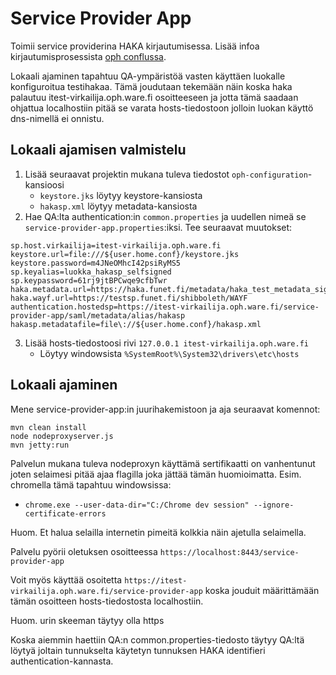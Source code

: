 Service Provider App
=
Toimii service providerina HAKA kirjautumisessa. Lisää infoa kirjautumisprosessista [oph conflussa](https://confluence.oph.ware.fi/confluence/display/TEK/HAKA-autentikaatio).

Lokaali ajaminen tapahtuu QA-ympäristöä vasten käyttäen luokalle konfiguroitua testihakaa. Tämä joudutaan tekemään näin koska haka palautuu itest-virkailija.oph.ware.fi osoitteeseen ja jotta tämä saadaan ohjattua localhostiin pitää se varata hosts-tiedostoon jolloin luokan käyttö dns-nimellä ei onnistu. 

Lokaali ajamisen valmistelu
-
1) Lisää seuraavat projektin mukana tuleva tiedostot `oph-configuration`-kansioosi
   * `keystore.jks` löytyy keystore-kansiosta
   * `hakasp.xml` löytyy metadata-kansiosta
2) Hae QA:lta authentication:in `common.properties` ja uudellen nimeä se `service-provider-app.properties`:iksi. Tee seuraavat muutokset:
```
sp.host.virkailija=itest-virkailija.oph.ware.fi
keystore.url=file:///${user.home.conf}/keystore.jks
keystore.password=m4JNeOMhcI42psiRyMS5
sp.keyalias=luokka_hakasp_selfsigned
sp.keypassword=61rj9jtBPCwqe9cfbTwr
haka.metadata.url=https://haka.funet.fi/metadata/haka_test_metadata_signed.xml
haka.wayf.url=https://testsp.funet.fi/shibboleth/WAYF
authentication.hostedsp=https://itest-virkailija.oph.ware.fi/service-provider-app/saml/metadata/alias/hakasp
hakasp.metadatafile=file\://${user.home.conf}/hakasp.xml
```
3) Lisää hosts-tiedostoosi rivi `127.0.0.1 itest-virkailija.oph.ware.fi` 
   * Löytyy windowsista `%SystemRoot%\System32\drivers\etc\hosts`
   
Lokaali ajaminen
-
Mene service-provider-app:in juurihakemistoon ja aja seuraavat komennot:

    mvn clean install
    node nodeproxyserver.js
    mvn jetty:run
Palvelun mukana tuleva nodeproxyn käyttämä sertifikaatti on vanhentunut joten selaimesi pitää ajaa flagilla joka jättää tämän huomioimatta. Esim. chromella tämä tapahtuu windowsissa:
* `chrome.exe --user-data-dir="C:/Chrome dev session" --ignore-certificate-errors`
 
Huom. Et halua selailla internetin pimeitä kolkkia näin ajetulla selaimella.

Palvelu pyörii oletuksen osoitteessa `https://localhost:8443/service-provider-app` 

Voit myös käyttää osoitetta `https://itest-virkailija.oph.ware.fi/service-provider-app` koska jouduit määrittämään tämän osoitteen hosts-tiedostosta localhostiin.

Huom. urin skeeman täytyy olla https

Koska aiemmin haettiin QA:n common.properties-tiedosto täytyy QA:ltä löytyä joltain tunnukselta käytetyn tunnuksen HAKA identifieri authentication-kannasta.
